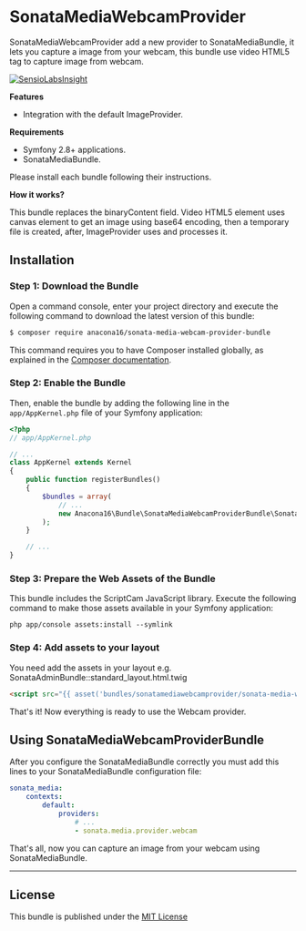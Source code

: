 SonataMediaWebcamProvider
=========================

SonataMediaWebcamProvider add a new provider to SonataMediaBundle, it lets you capture a image from your webcam,
this bundle use video HTML5 tag to capture image from webcam.

[![SensioLabsInsight](https://insight.sensiolabs.com/projects/5f212567-9f44-41b2-9e1f-115544c5f0e7/mini.png)](https://insight.sensiolabs.com/projects/5f212567-9f44-41b2-9e1f-115544c5f0e7)

**Features**

  * Integration with the default ImageProvider.

**Requirements**

  * Symfony 2.8+ applications.
  * SonataMediaBundle.
  
Please install each bundle following their instructions.
  
**How it works?**

This bundle replaces the binaryContent field.
Video HTML5 element uses canvas element to get an image using base64 encoding, then a temporary file is created, after, ImageProvider uses and processes it.

Installation
------------

### Step 1: Download the Bundle

Open a command console, enter your project directory and execute the
following command to download the latest version of this bundle:

```bash
$ composer require anacona16/sonata-media-webcam-provider-bundle
```

This command requires you to have Composer installed globally, as explained
in the [Composer documentation](https://getcomposer.org/doc/00-intro.md).

### Step 2: Enable the Bundle

Then, enable the bundle by adding the following line in the `app/AppKernel.php`
file of your Symfony application:

```php
<?php
// app/AppKernel.php

// ...
class AppKernel extends Kernel
{
    public function registerBundles()
    {
        $bundles = array(
            // ...
            new Anacona16\Bundle\SonataMediaWebcamProviderBundle\SonataMediaWebcamProviderBundle(),
        );
    }

    // ...
}
```

### Step 3: Prepare the Web Assets of the Bundle

This bundle includes the ScriptCam JavaScript library. Execute the following
command to make those assets available in your Symfony application:

```cli
php app/console assets:install --symlink
```

### Step 4: Add assets to your layout

You need add the assets in your layout e.g. SonataAdminBundle::standard_layout.html.twig

```html
<script src="{{ asset('bundles/sonatamediawebcamprovider/sonata-media-webcam-provider.js') }}"></script>
```

That's it! Now everything is ready to use the Webcam provider.

Using SonataMediaWebcamProviderBundle
-------------------------------------

After you configure the SonataMediaBundle correctly you must add this lines to your SonataMediaBundle configuration file:

```yaml
sonata_media:
    contexts:
        default:
            providers:
                # ...
                - sonata.media.provider.webcam
```

That's all, now you can capture an image from your webcam using SonataMediaBundle.

-----

License
-------

This bundle is published under the [MIT License](LICENSE)
